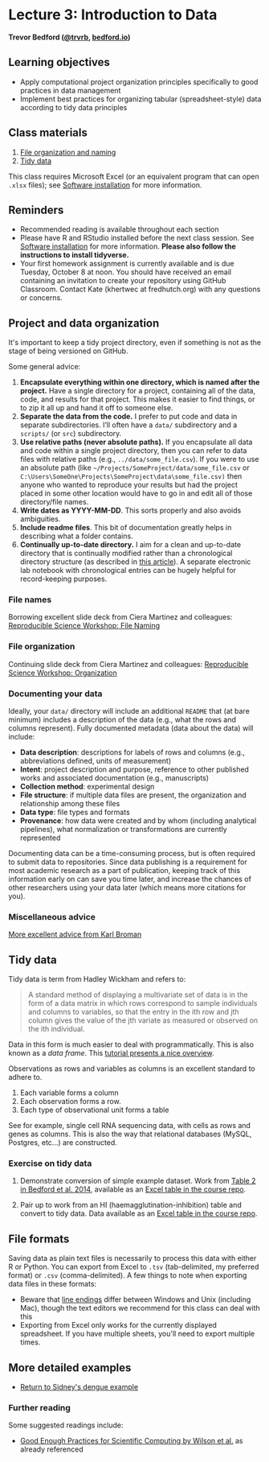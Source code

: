 # Lecture 3: Introduction to Data

**Trevor Bedford ([@trvrb](https://twitter.com/trvrb), [bedford.io](https://bedford.io))**

## Learning objectives

- Apply computational project organization principles specifically to good practices in data management
- Implement best practices for organizing tabular (spreadsheet-style) data according to tidy data principles

## Class materials

1. [File organization and naming](#project-and-data-organization)
2. [Tidy data](#tidy-data)

This class requires Microsoft Excel (or an equivalent program that can open `.xlsx` files); see [Software installation](../../software/) for more information.

## Reminders

- Recommended reading is available throughout each section
- Please have R and RStudio installed before the next class session. See [Software installation](../../software/) for more information. **Please also follow the instructions to install tidyverse.**
- Your first homework assignment is currently available and is due Tuesday, October 8 at noon. You should have received an email containing an invitation to create your repository using GitHub Classroom. Contact Kate (khertwec at fredhutch.org) with any questions or concerns.

## Project and data organization

It's important to keep a tidy project directory, even if something is not as the stage of being versioned on GitHub.

Some general advice:

1. **Encapsulate everything within one directory, which is named after the project.** Have a single directory for a project, containing all of the data, code, and results for that project. This makes it easier to find things, or to zip it all up and hand it off to someone else.
2. **Separate the data from the code.** I prefer to put code and data in separate subdirectories. I’ll often have a `data/` subdirectory and a `scripts/` (or `src`) subdirectory.
3. **Use relative paths (never absolute paths).** If you encapsulate all data and code within a single project directory, then you can refer to data files with relative paths (e.g., `../data/some_file.csv`). If you were to use an absolute path (like `~/Projects/SomeProject/data/some_file.csv` or `C:\Users\SomeOne\Projects\SomeProject\data\some_file.csv)` then anyone who wanted to reproduce your results but had the project placed in some other location would have to go in and edit all of those directory/file names.
4. **Write dates as YYYY-MM-DD**. This sorts properly and also avoids ambiguities.
5. **Include readme files**. This bit of documentation greatly helps in describing what a folder contains.
6. **Continually up-to-date directory.** I aim for a clean and up-to-date directory that is continually modified rather than a chronological directory structure (as described in [this article](https://journals.plos.org/ploscompbiol/article?id=10.1371/journal.pcbi.1000424)). A separate electronic lab notebook with chronological entries can be hugely helpful for record-keeping purposes.

### File names

Borrowing excellent slide deck from Ciera Martinez and colleagues: [Reproducible Science Workshop: File Naming](https://rawgit.com/Reproducible-Science-Curriculum/rr-organization1/master/organization-01-slides.html#1)

### File organization

Continuing slide deck from Ciera Martinez and colleagues: [Reproducible Science Workshop: Organization](https://rawgit.com/Reproducible-Science-Curriculum/rr-organization1/master/organization-02-slides.html)

### Documenting your data

Ideally, your `data/` directory will include an additional `README` that (at bare minimum) includes a description of the data (e.g., what the rows and columns represent). Fully documented metadata (data about the data) will include:
- **Data description**: descriptions for labels of rows and columns (e.g., abbreviations defined, units of measurement)
- **Intent**: project description and purpose, reference to other published works and associated documentation (e.g., manuscripts)
- **Collection method**: experimental design
- **File structure**: if multiple data files are present, the organization and relationship among these files
- **Data type**: file types and formats
- **Provenance**: how data were created and by whom (including analytical pipelines), what normalization or transformations are currently represented

Documenting data can be a time-consuming process, but is often required to submit data to repositories. Since data publishing is a requirement for most academic research as a part of publication, keeping track of this information early on can save you time later, and increase the chances of other researchers using your data later (which means more citations for you). 

### Miscellaneous advice

[More excellent advice from Karl Broman](https://kbroman.org/dataorg/)

## Tidy data

Tidy data is term from Hadley Wickham and refers to:

>A standard method of displaying a multivariate set of data is in the form of a data matrix in which rows correspond to sample individuals and columns to variables, so that the entry in the ith row and jth column gives the value of the jth variate as measured or observed on the ith individual.

Data in this form is much easier to deal with programmatically. This is also known as a _data frame_. This [tutorial presents a nice overview](https://r4ds.had.co.nz/tidy-data.html).

Observations as rows and variables as columns is an excellent standard to adhere to.

1. Each variable forms a column
2. Each observation forms a row.
3. Each type of observational unit forms a table

See for example, single cell RNA sequencing data, with cells as rows and genes as columns. This is also the way that relational databases (MySQL, Postgres, etc...) are constructed.

### Exercise on tidy data

1. Demonstrate conversion of simple example dataset. Work from [Table 2 in Bedford et al. 2014](https://bedford.io/papers/bedford-flux/), available as an [Excel table in the course repo](tables/influenza-evolutionary-parameters.xlsx).

2. Pair up to work from an HI (haemagglutination-inhibition) table and convert to tidy data. Data available as an [Excel table in the course repo](tables/influenza-titer-data.xlsx).

## File formats

Saving data as plain text files is necessarily to process this data with either R or Python. You can export from Excel to `.tsv` (tab-delimited, my preferred format) or `.csv` (comma-delimited). A few things to note when exporting data files in these formats:
- Beware that [line endings](https://support.nesi.org.nz/hc/en-gb/articles/218032857-Converting-from-Windows-style-to-UNIX-style-line-endings) differ between Windows and Unix (including Mac), though the text editors we recommend for this class can deal with this
- Exporting from Excel only works for the currently displayed spreadsheet. If you have multiple sheets, you'll need to export multiple times.

## More detailed examples

* [Return to Sidney's dengue example](https://github.com/blab/dengue-antigenic-dynamics)

### Further reading

Some suggested readings include:

* [Good Enough Practices for Scientific Computing by Wilson et al.](https://swcarpentry.github.io/good-enough-practices-in-scientific-computing/) as already referenced
